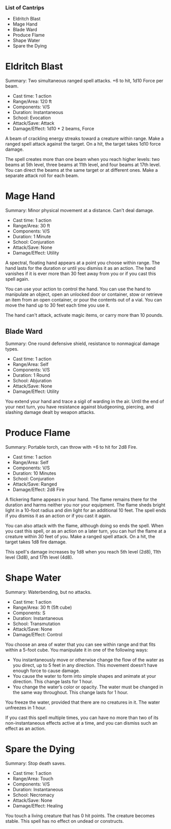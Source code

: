 ### List of Cantrips
- Eldritch Blast
- Mage Hand
- Blade Ward
- Produce Flame
- Shape Water
- Spare the Dying

# Eldritch Blast
Summary: Two simultaneous ranged spell attacks. +6 to hit, 1d10 Force per beam.

- Cast time: 1 action
- Range/Area: 120 ft
- Components: V/S
- Duration: Instantaneous
- School: Evocation
- Attack/Save: Attack
- Damage/Effect: 1d10 * 2 beams, Force

A beam of crackling energy streaks toward a creature within range. Make a ranged spell attack against the target. On a hit, the target takes 1d10 force damage. 

The spell creates more than one beam when you reach higher levels: two beams at 5th level, three beams at 11th level, and four beams at 17th level. You can direct the beams at the same target or at different ones. Make a separate attack roll for each beam.

# Mage Hand
Summary: Minor physical movement at a distance. Can't deal damage.

- Cast time: 1 action
- Range/Area: 30 ft
- Components: V/S
- Duration: 1 Minute
- School: Conjuration
- Attack/Save: None
- Damage/Effect: Utility

A spectral, floating hand appears at a point you choose within range. The hand lasts for the duration or until you dismiss it as an action. The hand vanishes if it is ever more than 30 feet away from you or if you cast this spell again.

You can use your action to control the hand. You can use the hand to manipulate an object, open an unlocked door or container, stow or retrieve an item from an open container, or pour the contents out of a vial. You can move the hand up to 30 feet each time you use it. 

The hand can't attack, activate magic items, or carry more than 10 pounds.

## Blade Ward
Summary: One round defensive shield, resistance to nonmagical damage types.

- Cast time: 1 action
- Range/Area: Self
- Components: V/S
- Duration: 1 Round
- School: Abjuration
- Attack/Save: None
- Damage/Effect: Utility

You extend your hand and trace a sigil of warding in the air. Until the end of your next turn, you have resistance against bludgeoning, piercing, and slashing damage dealt by weapon attacks.

# Produce Flame
Summary: Portable torch, can throw with +6 to hit for 2d8 Fire.

- Cast time: 1 action
- Range/Area: Self
- Components: V/S
- Duration: 10 Minutes
- School: Conjuration
- Attack/Save: Ranged
- Damage/Effect: 2d8 Fire

A flickering flame appears in your hand. The flame remains there for the duration and harms neither you nor your equipment. The flame sheds bright light in a 10-foot radius and dim light for an additional 10 feet. The spell ends if you dismiss it as an action or if you cast it again.

You can also attack with the flame, although doing so ends the spell. When you cast this spell, or as an action on a later turn, you can hurl the flame at a creature within 30 feet of you. Make a ranged spell attack. On a hit, the target takes 1d8 fire damage.

This spell's damage increases by 1d8 when you reach 5th level (2d8), 11th level (3d8), and 17th level (4d8).

# Shape Water
Summary: Waterbending, but no attacks.

- Cast time: 1 action
- Range/Area: 30 ft (5ft cube)
- Components: S
- Duration: Instantaneous
- School: Transmutation
- Attack/Save: None
- Damage/Effect: Control

You choose an area of water that you can see within range and that fits within a 5-foot cube. You manipulate it in one of the following ways:

  - You instantaneously move or otherwise change the flow of the water as you direct, up to 5 feet in any direction. This movement doesn’t have enough force to cause damage.
  - You cause the water to form into simple shapes and animate at your direction. This change lasts for 1 hour.
  - You change the water’s color or opacity. The water must be changed in the same way throughout. This change lasts for 1 hour.

You freeze the water, provided that there are no creatures in it. The water unfreezes in 1 hour.

If you cast this spell multiple times, you can have no more than two of its non-instantaneous effects active at a time, and you can dismiss such an effect as an action.

# Spare the Dying
Summary: Stop death saves.

- Cast time: 1 action
- Range/Area: Touch
- Components: V/S
- Duration: Instantaneous
- School: Necromacy
- Attack/Save: None
- Damage/Effect: Healing

You touch a living creature that has 0 hit points. The creature becomes stable. This spell has no effect on undead or constructs.
